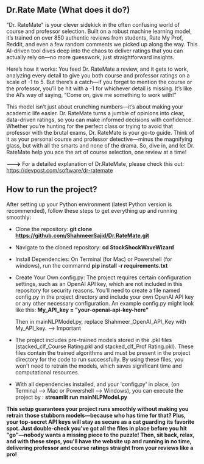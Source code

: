 ## Dr.Rate Mate (What does it do?)

"Dr. RateMate" is your clever sidekick in the often confusing world of course and professor selection. Built on a robust machine learning model, it’s trained on over 850 authentic reviews from students, Rate My Prof, Reddit, and even a few random comments we picked up along the way. This AI-driven tool dives deep into the chaos to deliver ratings that you can actually rely on—no more guesswork, just straightforward insights.

Here’s how it works: You feed Dr. RateMate a review, and it gets to work, analyzing every detail to give you both course and professor ratings on a scale of -1 to 5. But there’s a catch—if you forget to mention the course or the professor, you’ll be hit with a -1 for whichever detail is missing. It’s like the AI’s way of saying, “Come on, give me something to work with!”

This model isn’t just about crunching numbers—it’s about making your academic life easier. Dr. RateMate turns a jumble of opinions into clear, data-driven ratings, so you can make informed decisions with confidence. Whether you’re hunting for the perfect class or trying to avoid that professor with the brutal exams, Dr. RateMate is your go-to guide. Think of it as your personal course and professor detective—minus the magnifying glass, but with all the smarts and none of the drama. So, dive in, and let Dr. RateMate help you ace the art of course selection, one review at a time!

**--->** For a detailed explanation of Dr.RateMate, please check this out: https://devpost.com/software/dr-ratemate

## How to run the project?
After setting up your Python environment (latest Python version is recommended), follow these steps to get everything up and running smoothly:

- Clone the repository: **git clone https://github.com/ShahmeerSajid/Dr.RateMate.git**
- Navigate to the cloned repository: **cd StockShockWaveWizard**
- Install Dependencies:
  On Terminal (for Mac) or Powershell (for windows), run the commannd **pip install -r requirements.txt**
- Create Your Own config.py:
  The project requires certain configuration settings, such as an OpenAI API key, which are not included in this repository for security reasons. You'll need to create a file named config.py in the project directory and include your own OpenAI API key or any other necessary configuration. An example config.py might look like this:
  **My_API_key = "your-openai-api-key-here"**
  
  Then in mainNLPModel.py, replace Shahmeer_OpenAI_API_Key with My_API_key.  --> Important
  
- The project includes pre-trained models stored in the .pkl files (stacked_clf_Course Rating.pkl and stacked_clf_Prof Rating.pkl).
  These files contain the trained algorithms and must be present in the project directory for the code to run successfully. By using these files, you won't need to retrain the models, which saves significant time and computational resources.
- With all dependencies installed, and your 'config.py' in place, (on Terminal --> Mac or Powershell --> Windows), you can execute the project by : **streamlit run mainNLPModel.py**

**This setup guarantees your project runs smoothly without making you retrain those stubborn models—because who has time for that? Plus, your top-secret API keys will stay as secure as a cat guarding its favorite spot. Just double-check you've got all the files in place before you hit "go"—nobody wants a missing piece to the puzzle! 
Then, sit back, relax, and with these steps, you'll have the website up and running in no time, delivering professor and course ratings straight from your reviews like a pro!**

  
